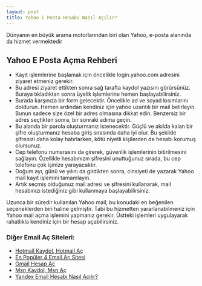 ```yaml
---
layout: post
title: Yahoo E Posta Hesabı Nasıl Açılır?
---
```


Dünyanın en büyük arama motorlarından biri olan Yahoo, e-posta alanında da hizmet vermektedir

<h2>Yahoo E Posta Açma Rehberi</h2>
<ul>
<li>Kayıt işlemlerine başlamak için öncelikle login.yahoo.com adresini ziyaret etmeniz gerekir. </li>
<li>Bu adresi ziyaret ettikten sonra sağ tarafta kaydol yazısını görürsünüz. Buraya tıkladıktan sonra üyelik işlemlerine hemen başlayabilirsiniz. 
<li>Burada karşınıza bir form gelecektir. Öncelikle ad ve soyad kısımlarını doldurun. Hemen ardından kendiniz için yahoo uzantılı bir mail belirleyin. Bunun sadece size özel bir adres olmasına dikkat edin. Benzersiz bir adres seçtikten sonra, bir sonraki adıma geçin.</li>
<li>Bu alanda bir parola oluşturmanız istenecektir. Güçlü ve akılda kalan bir şifre oluşturmanız hesaba giriş sırasında daha iyi olur. Bu şekilde şifrenizi daha kolay hatırlarken, kötü niyetli kişilerden de hesabı korumuş olursunuz.</li>
<li>Cep telefonu numarasını da girerek, güvenlik işlemlerinin bitirilmesini sağlayın. Özellikle hesabınızın şifresini unuttuğunuz sırada, bu cep telefonu çok işinize yarayacaktır.</li>
<li>Doğum ayı, günü ve yılını da girdikten sonra, cinsiyeti de yazarak Yahoo mail kayıt işlemini tamamlayın. </li>
<li>Artık seçmiş olduğunuz mail adresi ve şifresini kullanarak, mail hesabınızı istediğiniz gibi kullanmaya başlayabilirsiniz. </li>
</ul>

Uzunca bir süredir kullanılan Yahoo mail, bu konudaki en beğenilen seçeneklerden biri haline gelmiştir. Tabi bu hizmetten yararlanabilmeniz için Yahoo mail açma işlemini yapmanız gerekir. Üstteki işlemleri uygulayarak rahatlıkla kendiniz için bir hesap açabilirsiniz.

<h3>Diğer Email Aç Siteleri:</h3>
<ul>
<li><a href="http://mailhesabiac.xyz/hotmail-kaydol-hotmail-ac/">Hotmail Kaydol, Hotmail Aç</a></li>
<li><a href="http://mailhesabiac.xyz/email-ac/">En Popüler 4 Email Aç Sitesi</a></li>
<li><a href="http://mailhesabiac.xyz/gmail-hesap-ac/">Gmail Hesap Aç</a></li>
<li><a href="http://mailhesabiac.xyz/msn-kaydol-msn-ac/">Msn Kaydol, Msn Aç</a></li>
<li><a href="http://mailhesabiac.xyz/yandex-mail-hesabi-nasil-acilir/">Yandex Email Hesabı Nasıl Açılır?</a></li>
</ul>
